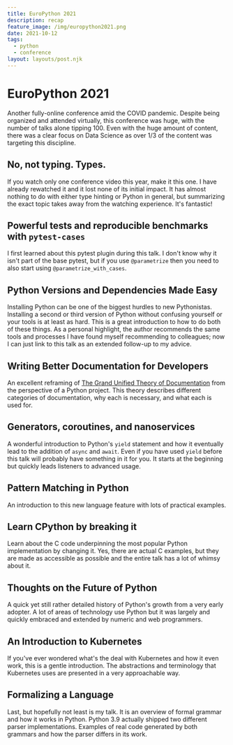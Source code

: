 ```yaml
---
title: EuroPython 2021
description: recap
feature_image: /img/europython2021.png
date: 2021-10-12
tags:
  - python
  - conference
layout: layouts/post.njk
---
```


# EuroPython 2021

Another fully-online conference amid the COVID pandemic. Despite being organized and attended virtually, this conference was huge, with the number of talks alone tipping 100. Even with the huge amount of content, there was a clear focus on Data Science as over 1/3 of the content was targeting this discipline.

## No, not typing. Types.

If you watch only one conference video this year, make it this one. I have already rewatched it and it lost none of its initial impact. It has almost nothing to do with either type hinting or Python in general, but summarizing the exact topic takes away from the watching experience. It's fantastic!

## Powerful tests and reproducible benchmarks with `pytest-cases`

I first learned about this pytest plugin during this talk. I don't know why it isn't part of the base pytest, but if you use `@parametrize` then you need to also start using `@parametrize_with_cases`.

## Python Versions and Dependencies Made Easy

Installing Python can be one of the biggest hurdles to new Pythonistas. Installing a second or third version of Python without confusing yourself or your tools is at least as hard. This is a great introduction to how to do both of these things. As a personal highlight, the author recommends the same tools and processes I have found myself recommending to colleagues; now I can just link to this talk as an extended follow-up to my advice.

## Writing Better Documentation for Developers

An excellent reframing of [The Grand Unified Theory of Documentation](https://diataxis.fr/) from the perspective of a Python project. This theory describes different categories of documentation, why each is necessary, and what each is used for.

## Generators, coroutines, and nanoservices

A wonderful introduction to Python's `yield` statement and how it eventually lead to the addition of `async` and `await`. Even if you have used `yield` before this talk will probably have something in it for you. It starts at the beginning but quickly leads listeners to advanced usage.

## Pattern Matching in Python

An introduction to this new language feature with lots of practical examples.

## Learn CPython by breaking it

Learn about the C code underpinning the most popular Python implementation by changing it. Yes, there are actual C examples, but they are made as accessible as possible and the entire talk has a lot of whimsy about it.

## Thoughts on the Future of Python

A quick yet still rather detailed history of Python's growth from a very early adopter. A lot of areas of technology use Python but it was largely and quickly embraced and extended by numeric and web programmers.

## An Introduction to Kubernetes

If you've ever wondered what's the deal with Kubernetes and how it even work, this is a gentle introduction. The abstractions and terminology that Kubernetes uses are presented in a very approachable way.

## Formalizing a Language

Last, but hopefully not least is my talk. It is an overview of formal grammar and how it works in Python. Python 3.9 actually shipped two different parser implementations. Examples of real code generated by both grammars and how the parser differs in its work.
